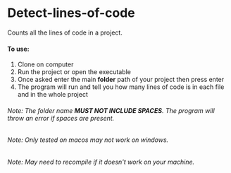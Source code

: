 # Detect-lines-of-code

Counts all the lines of code in a project.

#### To use:

1. Clone on computer
2. Run the project or open the executable
3. Once asked enter the main **folder** path of your project then press enter 
4. The program will run and tell you how many lines of code is in each file and in the whole project

###### Note: The folder name **MUST NOT INCLUDE SPACES**. The program will throw an error if spaces are present.
###### Note: Only tested on macos may not work on windows.
###### Note: May need to recompile if it doesn't work on your machine.
